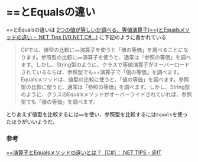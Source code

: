 # ==とEqualsの違い

==とEqualsの違いは
[2つの値が等しいか調べる、等値演算子\(==\)とEqualsメソッドの違い \- \.NET Tips \(VB\.NET,C\#\.\.\.\)](https://dobon.net/vb/dotnet/beginner/equality.html)
に下記のように書かれている

>C#では、値型の比較に`==`演算子を使うと「値の等価」を調べることになります。参照型の比較に`==`演算子を使うと、通常は「参照の等価」を調べます。しかし、String型のように、クラスで等値演算子がオーバーロードされているならば、参照型でも==演算子で「値の等価」を調べます。
Equalsメソッドは、値型の比較に使うと、「値の等価」を調べます。参照型の比較に使うと、通常は「参照の等価」を調べます。しかし、String型のように、クラスのEqualsメソッドがオーバーライドされていれば、参照型でも「値の等価」を調べます。

とりあえず値型を比較するには`==`を使い、参照型を比較するには`Equals`を使ったほうがいいようだ。

### 参考

[==演算子とEqualsメソッドの違いとは？［C\#］：\.NET TIPS \- ＠IT](https://www.atmarkit.co.jp/ait/articles/1802/28/news028.html)